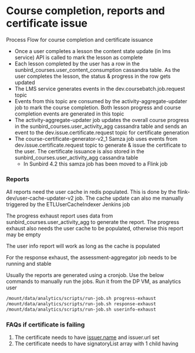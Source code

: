 # Course completion, reports and certificate issue

Process Flow for course completion and certificate issuance

* Once a user completes a lesson the content state update (in lms service) API is called to mark the lesson as complete
* Each lesson completed by the user has a row in the sunbird\_courses.user\_content\_consumption cassandra table. As the user completes the lesson, the status & progress in the row gets updated
* The LMS service generates events in the dev.coursebatch.job.request topic
* Events from this topic are consumed by the activity-aggregate-updater job to mark the course completion. Both lesson progress and course completion events are generated in this topic
* The activity-aggregate-updater job updates the overall course progress in the sunbird\_courses.user\_activity\_agg cassandra table and sends an event to the dev.issue.certificate.request topic for certificate generation
* The course-certificate-generator-v2\_1 Samza job uses events from dev.issue.certificate.request topic to generate & issue the certificate to the user. The certificate issuance is also stored in the sunbird\_courses.user\_activity\_agg cassandra table
  * In Sunbird 4.2 this samza job has been moved to a Flink job

### Reports

All reports need the user cache in redis populated. This is done by the flink-dev/user-cache-updater-v2 job. The cache update can also me manually triggered by the ETLUserCacheIndexer Jenkins job

The progress exhaust report uses data from sunbird\_courses.user\_activity\_agg to generate the report. The progress exhaust also needs the user cache to be populated, otherwise this report may be empty

The user info report will work as long as the cache is populated

For the response exhaust, the assessment-aggregator job needs to be running and stable

Usually the reports are generated using a cronjob. Use the below commands to manually run the jobs. Run it from the DP VM, as analytics user

```bash
/mount/data/analytics/scripts/run-job.sh progress-exhaust
/mount/data/analytics/scripts/run-job.sh response-exhaust
/mount/data/analytics/scripts/run-job.sh userinfo-exhaust
```

### FAQs if certificate is failing

1. The certificate needs to have [issuer.name](http://issuer.name) and issuer.url set
2. The certificate needs to have signatoryList array with 1 child having

